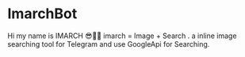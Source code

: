 # ImarchBot
Hi my name is IMARCH 😎👋🏻 imarch = Image + Search  . a inline image searching tool for Telegram and  use GoogleApi for Searching.
